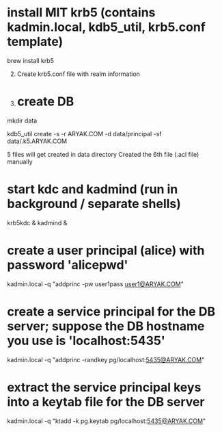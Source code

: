 # install MIT krb5 (contains kadmin.local, kdb5_util, krb5.conf template)
brew install krb5

2. Create krb5.conf file with realm information
3. # create DB
mkdir data

kdb5_util create -s -r ARYAK.COM -d data/principal -sf data/.k5.ARYAK.COM

5 files will get created in data directory
Created the 6th file (.acl file) manually

# start kdc and kadmind (run in background / separate shells)
krb5kdc &
kadmind &

# create a user principal (alice) with password 'alicepwd'
kadmin.local -q "addprinc -pw user1pass user1@ARYAK.COM"

# create a service principal for the DB server; suppose the DB hostname you use is 'localhost:5435'
kadmin.local -q "addprinc -randkey pg/localhost:5435@ARYAK.COM"

# extract the service principal keys into a keytab file for the DB server
kadmin.local -q "ktadd -k pg.keytab pg/localhost:5435@ARYAK.COM"
